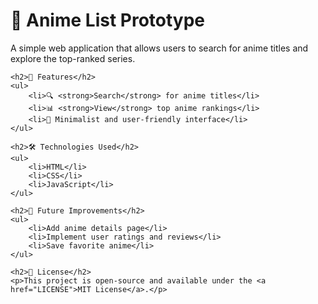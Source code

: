 <!DOCTYPE html>
<html lang="en">
<head>
    <meta charset="UTF-8">
    <meta name="viewport" content="width=device-width, initial-scale=1.0">
    <title>Anime List Prototype - README</title>
</head>
<body>
    <h1>📌 Anime List Prototype</h1>
    <p>A simple web application that allows users to search for anime titles and explore the top-ranked series.</p>

    <h2>🚀 Features</h2>
    <ul>
        <li>🔍 <strong>Search</strong> for anime titles</li>
        <li>📊 <strong>View</strong> top anime rankings</li>
        <li>🎯 Minimalist and user-friendly interface</li>
    </ul>

    <h2>🛠️ Technologies Used</h2>
    <ul>
        <li>HTML</li>
        <li>CSS</li>
        <li>JavaScript</li>
    </ul>

    <h2>📌 Future Improvements</h2>
    <ul>
        <li>Add anime details page</li>
        <li>Implement user ratings and reviews</li>
        <li>Save favorite anime</li>
    </ul>

    <h2>📜 License</h2>
    <p>This project is open-source and available under the <a href="LICENSE">MIT License</a>.</p>
</body>
</html>
